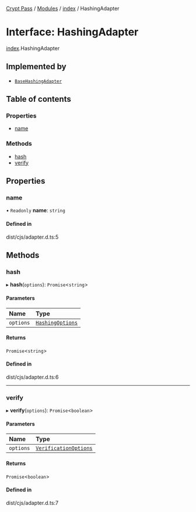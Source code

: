 [Crypt Pass](../README.md) / [Modules](../modules.md) / [index](../modules/index.md) / HashingAdapter

# Interface: HashingAdapter

[index](../modules/index.md).HashingAdapter

## Implemented by

- [`BaseHashingAdapter`](../classes/index.BaseHashingAdapter.md)

## Table of contents

### Properties

- [name](index.HashingAdapter.md#name)

### Methods

- [hash](index.HashingAdapter.md#hash)
- [verify](index.HashingAdapter.md#verify)

## Properties

### name

• `Readonly` **name**: `string`

#### Defined in

dist/cjs/adapter.d.ts:5

## Methods

### hash

▸ **hash**(`options`): `Promise`<`string`\>

#### Parameters

| Name | Type |
| :------ | :------ |
| `options` | [`HashingOptions`](index.HashingOptions.md) |

#### Returns

`Promise`<`string`\>

#### Defined in

dist/cjs/adapter.d.ts:6

___

### verify

▸ **verify**(`options`): `Promise`<`boolean`\>

#### Parameters

| Name | Type |
| :------ | :------ |
| `options` | [`VerificationOptions`](index.VerificationOptions.md) |

#### Returns

`Promise`<`boolean`\>

#### Defined in

dist/cjs/adapter.d.ts:7
